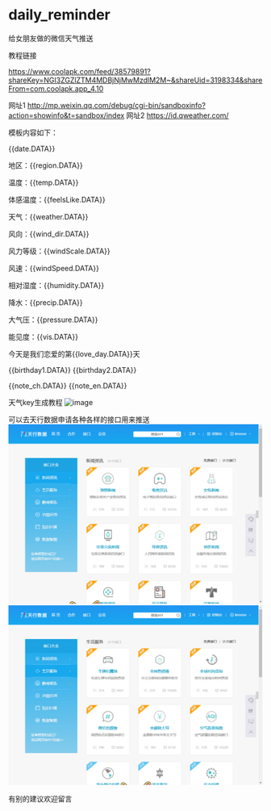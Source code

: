# daily_reminder
给女朋友做的微信天气推送

教程链接

https://www.coolapk.com/feed/38579891?shareKey=NGI3ZGZlZTM4MDBjNjMwMzdlM2M~&shareUid=3198334&shareFrom=com.coolapk.app_4.10




网址1   http://mp.weixin.qq.com/debug/cgi-bin/sandboxinfo?action=showinfo&t=sandbox/index
网址2   https://id.qweather.com/


模板内容如下：

{{date.DATA}} 

地区：{{region.DATA}}

温度：{{temp.DATA}}

体感温度：{{feelsLike.DATA}}

天气：{{weather.DATA}} 

风向：{{wind_dir.DATA}} 

风力等级：{{windScale.DATA}} 

风速：{{windSpeed.DATA}} 

相对湿度：{{humidity.DATA}} 

降水：{{precip.DATA}}

大气压：{{pressure.DATA}}

能见度：{{vis.DATA}}

今天是我们恋爱的第{{love_day.DATA}}天

{{birthday1.DATA}} 
{{birthday2.DATA}}


{{note_ch.DATA}}
{{note_en.DATA}} 



天气key生成教程
![image](https://raw.githubusercontent.com/limoest/daily_reminder/main/%E5%92%8C%E9%A3%8E%E5%A4%A9%E6%B0%94key%E7%94%9F%E6%88%90.png)


可以去天行数据申请各种各样的接口用来推送  
![image](https://raw.githubusercontent.com/limoest/daily_reminder/main/others/Snipaste_2022-08-24_12-13-19.png)
![image](https://raw.githubusercontent.com/limoest/daily_reminder/main/others/Snipaste.png)



有别的建议欢迎留言
